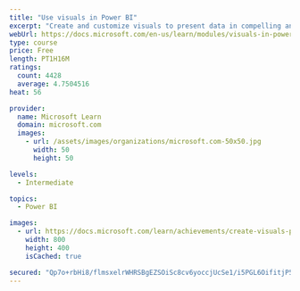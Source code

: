 ```yaml
---
title: "Use visuals in Power BI"
excerpt: "Create and customize visuals to present data in compelling and insightful ways."
webUrl: https://docs.microsoft.com/en-us/learn/modules/visuals-in-power-bi/
type: course
price: Free
length: PT1H16M
ratings:
  count: 4428
  average: 4.7504516
heat: 56

provider:
  name: Microsoft Learn
  domain: microsoft.com
  images:
    - url: /assets/images/organizations/microsoft.com-50x50.jpg
      width: 50
      height: 50

levels:
  - Intermediate

topics:
  - Power BI

images:
  - url: https://docs.microsoft.com/learn/achievements/create-visuals-power-bi-desktop-social.png
    width: 800
    height: 400
    isCached: true

secured: "Qp7o+rbHi8/flmsxelrWHRSBgEZSOiSc8cv6yoccjUcSe1/i5PGL6OifitjP53mxS0coaRNjwAlNp8uOQNgXgKuAEliRoFeTbTFjKIdUybFRRErnTY5U7XJf8yCzU53DyzafpgD1g4PJ1VyALDkMwSiOdJpXXEioBm0yaa/OhJicoLLufDzBd1ec/qi80+DembR0R/7GMv+nTcFgSosXhq1rQJNmrad1C/Wea5r25IQhiN5iVM0GmcxufjUNK11fC/R+f2gc74+PUnj8ia5rWvfdgWwncSBjgcD6xQH/sNA72ooa7xZxmG+74OAUPtroFDEZW+BK6PDwXrROBvrNPIVSbYLP5PBhSwGDzU1W0Z3aORRBfH8lxTWgK+o1qjiDvK93DSlgNv8JXClWb7BlHfc7YXuRl/SNDWEIkuTQo5M=;shy5lLsD/m2Y1B23V3hkYQ=="
---
```


